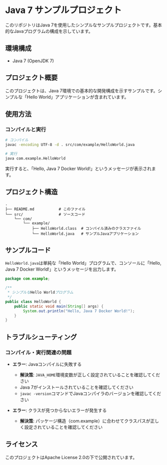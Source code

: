 # Java 7 サンプルプロジェクト

このリポジトリはJava 7を使用したシンプルなサンプルプロジェクトです。基本的なJavaプログラムの構成を示しています。

## 環境構成

- Java 7 (OpenJDK 7)

## プロジェクト概要

このプロジェクトは、Java 7環境での基本的な開発構成を示すサンプルです。シンプルな「Hello World」アプリケーションが含まれています。

## 使用方法

### コンパイルと実行

```bash
# コンパイル
javac -encoding UTF-8 -d . src/com/example/HelloWorld.java

# 実行
java com.example.HelloWorld
```

実行すると、「Hello, Java 7 Docker World!」というメッセージが表示されます。

## プロジェクト構造

```
.
├── README.md           # このファイル
└── src/                # ソースコード
    └── com/
        └── example/
            ├── HelloWorld.class  # コンパイル済みのクラスファイル
            └── HelloWorld.java   # サンプルJavaアプリケーション
```

## サンプルコード

`HelloWorld.java`は単純な「Hello World」プログラムで、コンソールに「Hello, Java 7 Docker World!」というメッセージを出力します。

```java
package com.example;

/**
 * シンプルなHello Worldプログラム
 */
public class HelloWorld {
    public static void main(String[] args) {
        System.out.println("Hello, Java 7 Docker World!");
    }
}
```

## トラブルシューティング

### コンパイル・実行関連の問題

- **エラー**: Javaコンパイルに失敗する
  - **解決策**: `JAVA_HOME`環境変数が正しく設定されていることを確認してください
  - Java 7がインストールされていることを確認してください
  - `javac -version`コマンドでJavaコンパイラのバージョンを確認してください

- **エラー**: クラスが見つからないエラーが発生する
  - **解決策**: パッケージ構造（com.example）に合わせてクラスパスが正しく設定されていることを確認してください

## ライセンス

このプロジェクトはApache License 2.0の下で公開されています。
